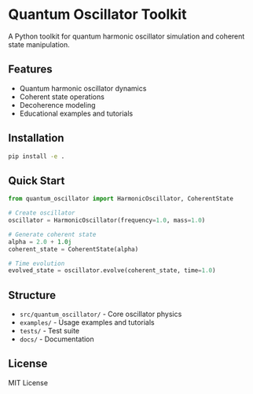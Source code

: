 # Quantum Oscillator Toolkit

A Python toolkit for quantum harmonic oscillator simulation and coherent state manipulation.

## Features

- Quantum harmonic oscillator dynamics
- Coherent state operations
- Decoherence modeling
- Educational examples and tutorials

## Installation

```bash
pip install -e .
```

## Quick Start

```python
from quantum_oscillator import HarmonicOscillator, CoherentState

# Create oscillator
oscillator = HarmonicOscillator(frequency=1.0, mass=1.0)

# Generate coherent state
alpha = 2.0 + 1.0j
coherent_state = CoherentState(alpha)

# Time evolution
evolved_state = oscillator.evolve(coherent_state, time=1.0)
```

## Structure

- `src/quantum_oscillator/` - Core oscillator physics
- `examples/` - Usage examples and tutorials
- `tests/` - Test suite
- `docs/` - Documentation

## License

MIT License